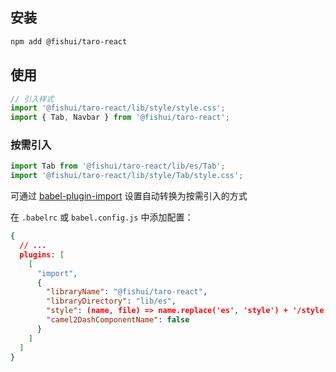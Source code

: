 ## 安装

```bash
npm add @fishui/taro-react
```

## 使用

```js
// 引入样式
import '@fishui/taro-react/lib/style/style.css';
import { Tab, Navbar } from '@fishui/taro-react';
```


### 按需引入

```js
import Tab from '@fishui/taro-react/lib/es/Tab';
import '@fishui/taro-react/lib/style/Tab/style.css';
```

可通过 [babel-plugin-import](https://github.com/umijs/babel-plugin-import) 设置自动转换为按需引入的方式

在 `.babelrc` 或 `babel.config.js` 中添加配置：

```json
{
  // ...
  plugins: [
    [
      "import",
      {
        "libraryName": "@fishui/taro-react",
        "libraryDirectory": "lib/es",
        "style": (name, file) => name.replace('es', 'style') + '/style.css',
        "camel2DashComponentName": false
      }
    ]
  ]
}
```

